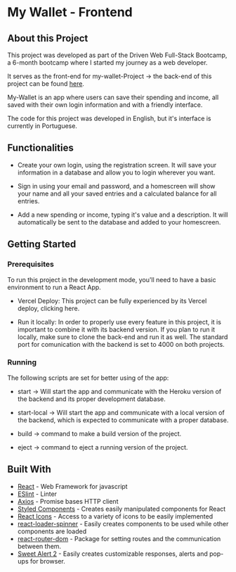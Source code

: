 # My Wallet - Frontend

## About this Project

This project was developed as part of the Driven Web Full-Stack Bootcamp, a 6-month bootcamp where I started my journey as a web developer.

It serves as the front-end for my-wallet-Project -> the back-end of this project can be found [here](https://github.com/CarlosEFPaiva/Project_my_Wallet_Backend).

My-Wallet is an app where users can save their spending and income, all saved with their own login information and with a friendly interface.

The code for this project was developed in English, but it's interface is currently in Portuguese.

## Functionalities

- Create your own login, using the registration screen. It will save your information in a database and allow you to login wherever you want.

- Sign in using your email and password, and a homescreen will show your name and all your saved entries and a calculated balance for all entries.

- Add a new spending or income, typing it's value and a description. It will automatically be sent to the database and added to your homescreen.

## Getting Started

### Prerequisites

To run this project in the development mode, you'll need to have a basic environment to run a React App.

- Vercel Deploy: This project can be fully experienced by its Vercel deploy, clicking here.

- Run it locally: In order to properly use every feature in this project, it is important to combine it with its backend version. If you plan to run it locally, make sure to clone the back-end and run it as well. The standard port for comunication with the backend is set to 4000 on both projects.

### Running

The following scripts are set for better using of the app:

- start -> Will start the app and communicate with the Heroku version of the backend and its proper development database.

- start-local -> Will start the app and communicate with a local version of the backend, which is expected to communicate with a proper database.

- build -> command to make a build version of the project.

- eject -> command to eject a running version of the project.

## Built With

- [React](https://reactjs.org/) - Web Framework for javascript
- [ESlint](https://eslint.org/) - Linter
- [Axios](https://www.npmjs.com/package/axios) - Promise bases HTTP client
- [Styled Components](https://www.npmjs.com/package/styled-components) - Creates easily manipulated components for React
- [React Icons](https://www.npmjs.com/package/react-icons) - Access to a variety of icons to be easily implemented
- [react-loader-spinner](https://www.npmjs.com/package/react-loader-spinner) - Easily creates components to be used while other components are loaded
- [react-router-dom](https://www.npmjs.com/package/react-router-dom) - Package for setting routes and the communication between them.
- [Sweet Alert 2](https://www.npmjs.com/package/sweetalert2) - Easily creates customizable responses, alerts and pop-ups for browser.
